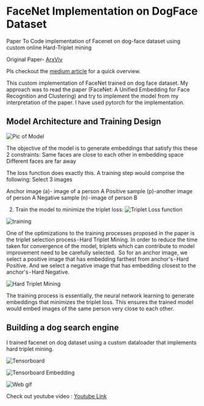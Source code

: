 # FaceNet Implementation on DogFace Dataset
Paper To Code implementation of Facenet on dog-face dataset using custom online Hard-Triplet mining


Original Paper- [ArxViv](https://arxiv.org/abs/1503.03832)

Pls checkout the [medium article](https://medium.com/analytics-vidhya/building-a-dog-search-engine-with-facenet-65d1ae79dd8a) for a quick overview.

This custom implementation of FaceNet trained on dog face dataset. My approach was to read the paper (FaceNet: A Unified Embedding for Face Recognition and Clustering) and try to implement the model from my interpretation of the paper. I have used pytorch for the implementation.



## Model Architecture and Training Design

![Pic of Model](https://github.com/kvsnoufal/Pytorch-FaceNet-DogDataset/blob/master/doc/inception.png)

The objective of the model is to generate embeddings that satisfy this these 2 constraints:
Same faces are close to each other in embedding space
Different faces are far away

The loss function does exactly this.
A training step would comprise the following:
Select 3 images

Anchor image (a)- image of a person A
Positive sample (p)-another image of person A
Negative sample (n) - image of person B

2. Train the model to minimize the triplet loss:
![Triplet Loss function](https://github.com/kvsnoufal/Pytorch-FaceNet-DogDataset/blob/master/doc/tripletloss.gif)

![training](https://github.com/kvsnoufal/Pytorch-FaceNet-DogDataset/blob/master/doc/trainging.gif)



One of the optimizations to the training processes proposed in the paper is the triplet selection process - Hard Triplet Mining. In order to reduce the time taken for convergence of the model, triplets which can contribute to model improvement need to be carefully selected. 
So for an anchor image, we select a positive image that has embedding farthest from anchor's - Hard Positive. And we select a negative image that has embedding closest to the anchor's - Hard Negative.

![Hard Triplet Mining](https://github.com/kvsnoufal/Pytorch-FaceNet-DogDataset/blob/master/doc/hardnegative.png)


The training process is essentially, the neural network learning to generate embeddings that minimizes the triplet loss. This ensures the trained model would embed images of the same person very close to each other.
## Building a dog search engine
I trained facenet on dog dataset using a custom dataloader that implements hard triplet mining.

![Tensorboard](https://github.com/kvsnoufal/Pytorch-FaceNet-DogDataset/blob/master/doc/loss.png)

![Tensorboard Embedding](https://github.com/kvsnoufal/Pytorch-FaceNet-DogDataset/blob/master/doc/embedding.gif)


![Web gif](https://github.com/kvsnoufal/Pytorch-FaceNet-DogDataset/blob/master/doc/facenet_webinterface.gif)

Check out youtube video :
[Youtube Link](https://youtu.be/0VZiECk8NjM)












